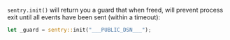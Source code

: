 `sentry.init()` will return you a guard that when freed, will prevent process exit until all events have been sent (within a timeout):

```rust
let _guard = sentry::init("___PUBLIC_DSN___");
```
